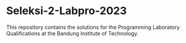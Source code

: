 # Seleksi-2-Labpro-2023

This repository contains the solutions for the Programming Laboratory Qualifications at the Bandung Institute of Technology.